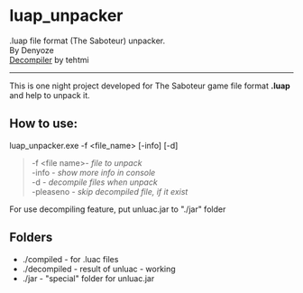 # luap_unpacker
.luap file format (The Saboteur) unpacker.  
By Denyoze  
[Decompiler](https://sourceforge.net/projects/unluac/) by tehtmi  

----------

This is one night project developed for The Saboteur game file format **.luap** and help to unpack it.  

## **How to use:**

luap_unpacker.exe -f <file_name> [-info] [-d]
> -f \<file name\>- *file to unpack*  
> -info - *show more info in console*  
> -d - *decompile files when unpack*  
> -pleaseno - *skip decompiled file, if it exist*

For use decompiling feature, put unluac.jar to "./jar" folder

## **Folders**

 - ./compiled - for .luac files   
 -  ./decompiled - result of unluac -  working   
 -  ./jar - "special" folder for unluac.jar
